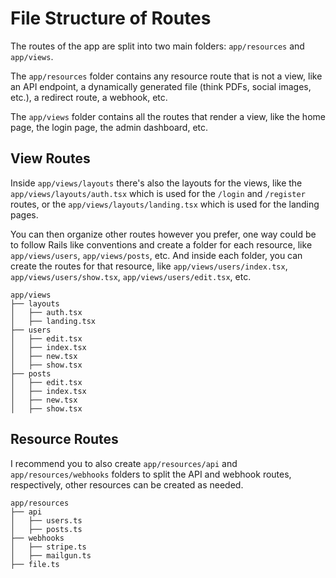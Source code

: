 # File Structure of Routes

The routes of the app are split into two main folders: `app/resources` and `app/views`.

The `app/resources` folder contains any resource route that is not a view, like an API endpoint, a dynamically generated file (think PDFs, social images, etc.), a redirect route, a webhook, etc.

The `app/views` folder contains all the routes that render a view, like the home page, the login page, the admin dashboard, etc.

## View Routes

Inside `app/views/layouts` there's also the layouts for the views, like the `app/views/layouts/auth.tsx` which is used for the `/login` and `/register` routes, or the `app/views/layouts/landing.tsx` which is used for the landing pages.

You can then organize other routes however you prefer, one way could be to follow Rails like conventions and create a folder for each resource, like `app/views/users`, `app/views/posts`, etc. And inside each folder, you can create the routes for that resource, like `app/views/users/index.tsx`, `app/views/users/show.tsx`, `app/views/users/edit.tsx`, etc.

```
app/views
├── layouts
│   ├── auth.tsx
│   ├── landing.tsx
├── users
│   ├── edit.tsx
│   ├── index.tsx
│   ├── new.tsx
│   ├── show.tsx
├── posts
│   ├── edit.tsx
│   ├── index.tsx
│   ├── new.tsx
│   ├── show.tsx
```

## Resource Routes

I recommend you to also create `app/resources/api` and `app/resources/webhooks` folders to split the API and webhook routes, respectively, other resources can be created as needed.

```
app/resources
├── api
│   ├── users.ts
│   ├── posts.ts
├── webhooks
│   ├── stripe.ts
│   ├── mailgun.ts
├── file.ts
```
